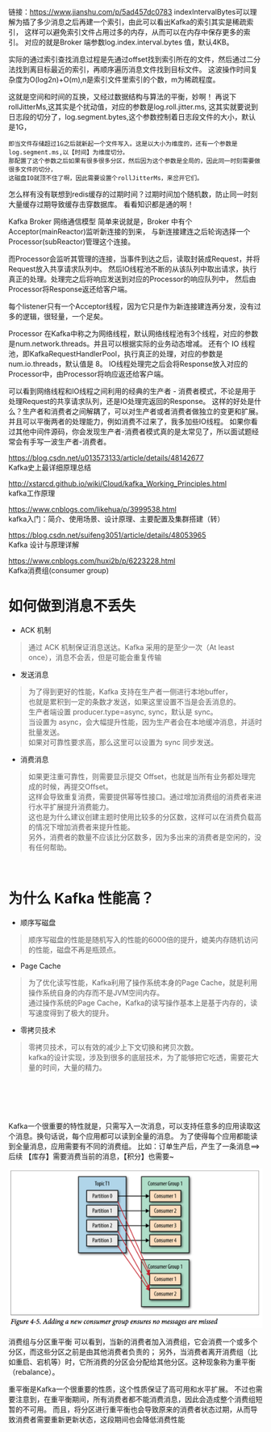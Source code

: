 链接：https://www.jianshu.com/p/5ad457dc0783
indexIntervalBytes可以理解为插了多少消息之后再建一个索引，由此可以看出Kafka的索引其实是稀疏索引，
    这样可以避免索引文件占用过多的内存，从而可以在内存中保存更多的索引。
    对应的就是Broker 端参数log.index.interval.bytes 值，默认4KB。

实际的通过索引查找消息过程是先通过offset找到索引所在的文件，然后通过二分法找到离目标最近的索引，再顺序遍历消息文件找到目标文件。
这波操作时间复杂度为O(log2n)+O(m),n是索引文件里索引的个数，m为稀疏程度。

这就是空间和时间的互换，又经过数据结构与算法的平衡，妙啊！
    再说下rollJitterMs,这其实是个扰动值，对应的参数是log.roll.jitter.ms,
    这其实就要说到日志段的切分了，log.segment.bytes,这个参数控制着日志段文件的大小，默认是1G，
    
    即当文件存储超过1G之后就新起一个文件写入。这是以大小为维度的，还有一个参数是log.segment.ms,以【时间】为维度切分。
    那配置了这个参数之后如果有很多很多分区，然后因为这个参数是全局的，因此同一时刻需要做很多文件的切分，
    这磁盘IO就顶不住了啊，因此需要设置个rollJitterMs，来岔开它们。
怎么样有没有联想到redis缓存的过期时间？过期时间加个随机数，防止同一时刻大量缓存过期导致缓存击穿数据库。 看看知识都是通的啊！



Kafka Broker 网络通信模型
简单来说就是，Broker 中有个Acceptor(mainReactor)监听新连接的到来，
    与新连接建连之后轮询选择一个Processor(subReactor)管理这个连接。

而Processor会监听其管理的连接，当事件到达之后，读取封装成Request，并将Request放入共享请求队列中。
    然后IO线程池不断的从该队列中取出请求，执行真正的处理。处理完之后将响应发送到对应的Processor的响应队列中，
    然后由Processor将Response返还给客户端。

每个listener只有一个Acceptor线程，因为它只是作为新连接建连再分发，没有过多的逻辑，很轻量，一个足矣。

Processor 在Kafka中称之为网络线程，默认网络线程池有3个线程，对应的参数是num.network.threads。并且可以根据实际的业务动态增减。
还有个 IO 线程池，即KafkaRequestHandlerPool，执行真正的处理，对应的参数是num.io.threads，默认值是 8。
IO线程处理完之后会将Response放入对应的Processor中，由Processor将响应返还给客户端。

可以看到网络线程和IO线程之间利用的经典的生产者 - 消费者模式，不论是用于处理Request的共享请求队列，还是IO处理完返回的Response。
    这样的好处是什么？生产者和消费者之间解耦了，可以对生产者或者消费者做独立的变更和扩展。
    并且可以平衡两者的处理能力，例如消费不过来了，我多加些IO线程。
    如果你看过其他中间件源码，你会发现生产者-消费者模式真的是太常见了，所以面试题经常会有手写一波生产者-消费者。





https://blog.csdn.net/u013573133/article/details/48142677  
  Kafka史上最详细原理总结

http://xstarcd.github.io/wiki/Cloud/kafka_Working_Principles.html  
  kafka工作原理

https://www.cnblogs.com/likehua/p/3999538.html  
  kafka入门：简介、使用场景、设计原理、主要配置及集群搭建（转）  
  
https://blog.csdn.net/suifeng3051/article/details/48053965  
  Kafka 设计与原理详解  

https://www.cnblogs.com/huxi2b/p/6223228.html  
  Kafka消费组(consumer group)

如何做到消息不丢失  
==
* ACK 机制  
>通过 ACK 机制保证消息送达。Kafka 采用的是至少一次（At least once），消息不会丢，但是可能会重复传输  

* 发送消息   
>为了得到更好的性能，Kafka 支持在生产者一侧进行本地buffer，<br>
>也就是累积到一定的条数才发送，如果这里设置不当是会丢消息的。<br>
>生产者端设置 producer.type=async, sync，默认是 sync。<br>
>当设置为 async，会大幅提升性能，因为生产者会在本地缓冲消息，并适时批量发送。<br>
>如果对可靠性要求高，那么这里可以设置为 sync 同步发送。<br>

* 消费消息<br>
>如果更注重可靠性，则需要显示提交 Offset，也就是当所有业务都处理完成的时候，再提交Offset。<br>
>这样会导致重复消费，需要提供幂等性接口。通过增加消费组的消费者来进行水平扩展提升消费能力。<br>
>这也是为什么建议创建主题时使用比较多的分区数，这样可以在消费负载高的情况下增加消费者来提升性能。<br>
>另外，消费者的数量不应该比分区数多，因为多出来的消费者是空闲的，没有任何帮助。<br>
<br>

为什么 Kafka 性能高？
==

* 顺序写磁盘<br>
>顺序写磁盘的性能是随机写入的性能的6000倍的提升，媲美内存随机访问的性能，磁盘不再是瓶颈点。<br>

* Page Cache<br>
>为了优化读写性能，Kafka利用了操作系统本身的Page Cache，就是利用操作系统自身的内存而不是JVM空间内存。<br>
>通过操作系统的Page Cache，Kafka的读写操作基本上是基于内存的，读写速度得到了极大的提升。<br>

* 零拷贝技术<br>
>零拷贝技术，可以有效的减少上下文切换和拷贝次数。<br>
>kafka的设计实现，涉及到很多的底层技术，为了能够把它吃透，需要花大量的时间，大量的精力。

<br><br><br><br>



Kafka一个很重要的特性就是，只需写入一次消息，可以支持任意多的应用读取这个消息。换句话说，每个应用都可以读到全量的消息。
为了使得每个应用都能读到全量消息，应用需要有不同的消费组。
  比如：订单生产后，产生了一条消息==>后续  【库存】需要消费当前的消息，【积分】也需要~


![多分组](https://github.com/percyqq/start/blob/master/pic/kafka%20group.png?raw=true)

消费组与分区重平衡
可以看到，当新的消费者加入消费组，它会消费一个或多个分区，而这些分区之前是由其他消费者负责的；
另外，当消费者离开消费组（比如重启、宕机等）时，它所消费的分区会分配给其他分区。这种现象称为重平衡（rebalance）。

重平衡是Kafka一个很重要的性质，这个性质保证了高可用和水平扩展。
不过也需要注意到，在重平衡期间，所有消费者都不能消费消息，因此会造成整个消费组短暂的不可用。
而且，将分区进行重平衡也会导致原来的消费者状态过期，从而导致消费者需要重新更新状态，这段期间也会降低消费性能






